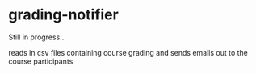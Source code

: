 # grading-notifier

Still in progress..

reads in csv files containing course grading and sends emails out to the course participants
